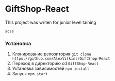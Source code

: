 # GiftShop-React
 This project was writen for junior level taining

```scss```

### Установка
1. Клонирование репозитория ```git clone https://github.com/AlexVilkins/GiftShop-React```
2. Переход в директорию cd ```GiftShop-React```
3. Установка зависимостей ```npm install```
4. Запуск ```npm start```